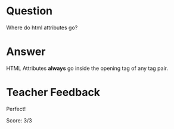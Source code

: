 # Question

Where do html attributes go?

# Answer

HTML Attributes **always** go inside the opening tag of any tag pair.

# Teacher Feedback

Perfect!

Score: 3/3